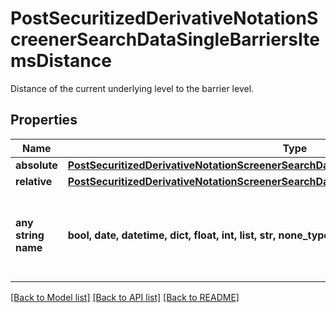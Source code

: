 # PostSecuritizedDerivativeNotationScreenerSearchDataSingleBarriersItemsDistance

Distance of the current underlying level to the barrier level.

## Properties
Name | Type | Description | Notes
------------ | ------------- | ------------- | -------------
**absolute** | [**PostSecuritizedDerivativeNotationScreenerSearchDataSingleBarriersItemsDistanceAbsolute**](PostSecuritizedDerivativeNotationScreenerSearchDataSingleBarriersItemsDistanceAbsolute.md) |  | [optional] 
**relative** | [**PostSecuritizedDerivativeNotationScreenerSearchDataSingleBarriersItemsDistanceRelative**](PostSecuritizedDerivativeNotationScreenerSearchDataSingleBarriersItemsDistanceRelative.md) |  | [optional] 
**any string name** | **bool, date, datetime, dict, float, int, list, str, none_type** | any string name can be used but the value must be the correct type | [optional]

[[Back to Model list]](../README.md#documentation-for-models) [[Back to API list]](../README.md#documentation-for-api-endpoints) [[Back to README]](../README.md)


